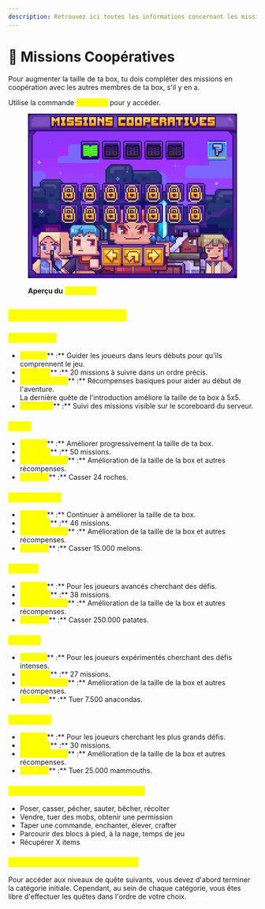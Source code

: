 ```yaml
---
description: Retrouvez ici toutes les informations concernant les missions coopératives
---
```


# 📜 Missions Coopératives

Pour augmenter la taille de ta box, tu dois compléter des missions en coopération avec les autres membres de ta box, s'il y en a.&#x20;

Utilise la commande <mark style="color:yellow;">**`/missions`**</mark> pour y accéder.

<figure><img src="../../.gitbook/assets/image (1) (1) (1) (1) (1) (1) (1) (1) (1).png" alt=""><figcaption><p><strong>Aperçu du</strong> <mark style="color:yellow;"><strong><code>/missions</code></strong></mark></p></figcaption></figure>

## <mark style="color:yellow;">Catégories de missions</mark>

### <mark style="color:yellow;">Introduction</mark>

* <mark style="color:yellow;">**Objectif**</mark>** :** Guider les joueurs dans leurs débuts pour qu'ils comprennent le jeu.
* <mark style="color:yellow;">**Missions**</mark>** :** 20 missions à suivre dans un ordre précis.
* <mark style="color:yellow;">**Récompenses**</mark>** :** Récompenses basiques pour aider au début de l'aventure. \
  La dernière quête de l'introduction améliore la taille de ta box à 5x5.
* <mark style="color:yellow;">**Affichage**</mark>** :** Suivi des missions visible sur le scoreboard du serveur.

### <mark style="color:yellow;">Facile</mark>

* <mark style="color:yellow;">**Objectif**</mark>** :** Améliorer progressivement la taille de ta box.
* <mark style="color:yellow;">**Missions**</mark>** :** 50 missions.
* <mark style="color:yellow;">**Récompenses**</mark>** :** Amélioration de la taille de la box et autres récompenses.
* <mark style="color:yellow;">**Exemple**</mark>** :** Casser 24 roches.

### <mark style="color:yellow;">**Intermédiaire**</mark>

* <mark style="color:yellow;">**Objectif**</mark>** :** Continuer à améliorer la taille de ta box.
* <mark style="color:yellow;">**Missions**</mark>** :** 46 missions.
* <mark style="color:yellow;">**Récompenses**</mark>** :** Amélioration de la taille de la box et autres récompenses.
* <mark style="color:yellow;">**Exemple**</mark>** :** Casser 15.000 melons.

### <mark style="color:yellow;">Difficile</mark>

* <mark style="color:yellow;">**Objectif**</mark>** :** Pour les joueurs avancés cherchant des défis.
* <mark style="color:yellow;">**Missions**</mark>** :** 38 missions.
* <mark style="color:yellow;">**Récompenses**</mark>** :** Amélioration de la taille de la box et autres récompenses.
* <mark style="color:yellow;">**Exemple**</mark>** :** Casser 250.000 patates.

### <mark style="color:yellow;">Extrême</mark>

* <mark style="color:yellow;">**Objectif**</mark>** :** Pour les joueurs expérimentés cherchant des défis intenses.
* <mark style="color:yellow;">**Missions**</mark>** :** 27 missions.
* <mark style="color:yellow;">**Récompenses**</mark>** :** Amélioration de la taille de la box et autres récompenses.
* <mark style="color:yellow;">**Exemple**</mark>** :** Tuer 7.500 anacondas.

### <mark style="color:yellow;">**Impossible**</mark>

* <mark style="color:yellow;">**Objectif**</mark>** :** Pour les joueurs cherchant les plus grands défis.
* <mark style="color:yellow;">**Missions**</mark>** :** 30 missions.
* <mark style="color:yellow;">**Récompenses**</mark>** :** Amélioration de la taille de la box et autres récompenses.
* <mark style="color:yellow;">**Exemple**</mark>** :** Tuer 25.000 mammouths.

### <mark style="color:yellow;">**Types de tâches dans les missions**</mark>

* Poser, casser, pêcher, sauter, bêcher, récolter
* Vendre, tuer des mobs, obtenir une permission
* Taper une commande, enchanter, élever, crafter
* Parcourir des blocs à pied, à la nage, temps de jeu
* Récupérer X items

### <mark style="color:yellow;">Or</mark><mark style="color:yellow;">**dre de réalisation des missions**</mark>&#x20;

Pour accéder aux niveaux de quête suivants, vous devez d'abord terminer la catégorie initiale. Cependant, au sein de chaque catégorie, vous êtes libre d'effectuer les quêtes dans l'ordre de votre choix.
